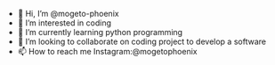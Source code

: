 - 👋 Hi, I’m @mogeto-phoenix
- 👀 I’m interested in coding
- 🌱 I’m currently learning python programming
- 💞️ I’m looking to collaborate on coding project to develop a software
- 📫 How to reach me Instagram:@mogetophoenix

<!---
mogeto-phoenix/mogeto-phoenix is a ✨ special ✨ repository because its `README.md` (this file) appears on your GitHub profile.
You can click the Preview link to take a look at your changes.
--->
